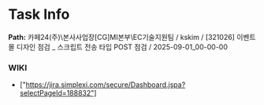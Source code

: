 # Task Info

**Path:** 카페24(주)\본사사업장\[CG]MI본부\EC기술지원팀 / kskim / [321026] 이벤트 몰 디자인 점검 _ 스크립트 전송 타입 POST 점검 / 2025-09-01_00-00-00

### WIKI
- ["https://jira.simplexi.com/secure/Dashboard.jspa?selectPageId=188832"]

